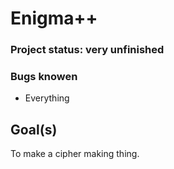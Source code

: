 # Enigma++
### Project status: very unfinished
### Bugs knowen
* Everything
## Goal(s)
To make a cipher making thing.
